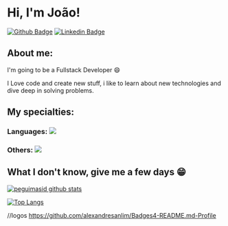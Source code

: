 
# Hi, I'm João!

[![Github Badge](https://img.shields.io/badge/-Github-000?style=flat-square&logo=Github&logoColor=white&link=https://github.com/JoaoVVogel)](https://github.com/JoaoVVogel)
[![Linkedin Badge](https://img.shields.io/badge/-LinkedIn-blue?style=flat-square&logo=Linkedin&logoColor=white&link=https://https://www.linkedin.com/in/joão-vogel-876283279/)](https://www.linkedin.com/in/joão-vogel-876283279/)

## About me:

I'm going to be a Fullstack Developer :smile:

I Love code and create new stuff, i like to learn about new technologies and dive deep in solving problems.

## My specialties:

### Languages: <img src="https://img.shields.io/badge/JavaScript-323330?style=for-the-badge&logo=javascript&logoColor=F7DF1E"/>


### Others:  <img src="https://img.shields.io/badge/Figma-F24E1E?style=for-the-badge&logo=figma&logoColor=white"/>

## What I don't know, give me a few days 😁

[![peguimasid github stats](https://github-readme-stats.vercel.app/api?username=JoaoVVogel&show_icons=true&theme=radical)](https://github.com/JoaoVVogel)

[![Top Langs](https://github-readme-stats.vercel.app/api/top-langs/?username=JoaoVVogel&layout=compact&title_color=fff&text_color=f8f8f2&hide=java&bg_color=171c24)](https://github.com/JoaoVVogel)


//logos https://github.com/alexandresanlim/Badges4-README.md-Profile
